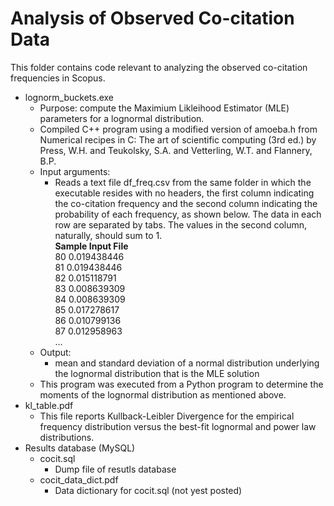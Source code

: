 # Analysis of Observed Co-citation Data

This folder contains code relevant to analyzing the observed co-citation frequencies in Scopus.

- lognorm_buckets.exe
  - Purpose: compute the Maximium Likleihood Estimator (MLE) parameters for a lognormal distribution.
  - Compiled C++ program using a modified version of amoeba.h from Numerical recipes in C: The art of scientific computing (3rd ed.) by Press, W.H. and Teukolsky, S.A. and Vetterling, W.T. and Flannery, B.P.
  - Input arguments:
     - Reads a text file df_freq.csv from the same folder in which the executable resides with no headers, the first column indicating the co-citation frequency and the second column indicating the probability of each frequency, as shown below. The data in each row are separated by tabs.  The values in the second column, naturally, should sum to 1.  
     **Sample Input File**  
80  0.019438446  
81  0.019438446  
82  0.015118791  
83  0.008639309  
84  0.008639309  
85  0.017278617  
86  0.010799136  
87  0.012958963  
...  
  - Output:
    - mean and standard deviation of a normal distribution underlying the lognormal distribution that is the MLE solution
  - This program was executed from a Python program to determine the moments of the lognormal distribution as mentioned above.
- kl_table.pdf
  - This file reports Kullback-Leibler Divergence for the empirical frequency distribution versus the best-fit lognormal and power law distributions.
- Results database (MySQL)
  - cocit.sql
    - Dump file of resutls database
  - cocit_data_dict.pdf
    - Data dictionary for cocit.sql (not yest posted)


